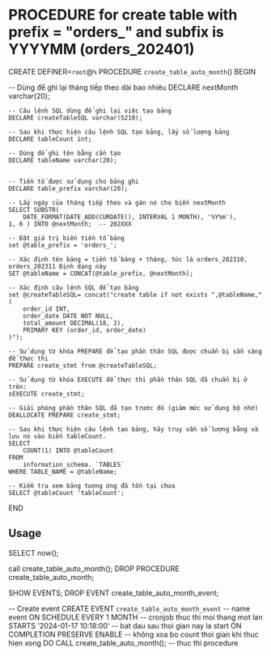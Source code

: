 # PROCEDURE for create table with prefix = "orders_" and subfix is YYYYMM (orders_202401)

CREATE DEFINER=`root`@`%` PROCEDURE `create_table_auto_month`() BEGIN

   -- Dùng để ghi lại tháng tiếp theo dài bao nhiêu 
    DECLARE nextMonth varchar(20);

    -- Câu lệnh SQL dùng để ghi lại việc tạo bảng
    DECLARE createTableSQL varchar(5210);

    -- Sau khi thực hiện câu lệnh SQL tạo bảng, lấy số lượng bảng 
    DECLARE tableCount int;

    -- Dùng để ghi tên bằng cần tạo
    DECLARE tableName varchar(20);


    -- Tiền tố được sử dụng cho bảng ghi
    DECLARE table_prefix varchar(20);

    -- Lấy ngày của tháng tiếp theo và gán nó cho biến nextMonth
    SELECT SUBSTR(
        DATE_FORMAT(DATE_ADD(CURDATE(), INTERVAL 1 MONTH), '%Y%m'),
    1, 6 ) INTO @nextMonth;  -- 202XXX

    -- Đặt giá trị biến tiền tố bảng
    set @table_prefix = 'orders_';
    
    -- Xác định tên bảng = tiền tố bảng + tháng, tức là orders_202310, orders_202311 Định dạng này
    SET @tableName = CONCAT(@table_prefix, @nextMonth);

    -- Xác định câu lệnh SQL để tạo bảng
    set @createTableSQL= concat("create table if not exists ",@tableName,"
    (
        order_id INT,
        order_date DATE NOT NULL,
        total_amount DECIMAL(18, 2), 
        PRIMARY KEY (order_id, order_date)
    )");

    -- Sử dụng từ khóa PREPARE để tạo phần thân SQL được chuẩn bị sẵn sàng để thực thi 
    PREPARE create_stmt from @createTableSQL;

    -- Sử dụng từ khóa EXECUTE để thực thi phần thân SQL đã chuẩn bị ở trên: 
    sEXECUTE create_stmt;

    -- Giải phóng phần thân SQL đã tạo trước đó (giảm mức sử dụng bộ nhớ)
    DEALLOCATE PREPARE create_stmt;

    -- Sau khi thực hiện câu lệnh tạo bảng, hãy truy vấn số lượng bằng và lưu nó vào biến tableCount.
    SELECT
        COUNT(1) INTO @tableCount
    FROM
        information_schema. `TABLES`
    WHERE TABLE_NAME = @tableName;
    
    -- Kiểm tra xem bảng tương ứng đã tồn tại chưa
    SELECT @tableCount 'tableCount';

END

## Usage

SELECT now();

call create_table_auto_month();
DROP PROCEDURE create_table_auto_month;

SHOW EVENTS;
DROP EVENT create_table_auto_month_event;

-- Create event
CREATE EVENT
    `create_table_auto_month_event` -- name event
ON SCHEDULE EVERY
    1 MONTH     -- cronjob thuc thi moi thang mot lan
STARTS
    '2024-01-17 10:18:00' -- bat dau sau thoi gian nay la start
ON COMPLETION
    PRESERVE ENABLE -- không xoa bo count thoi gian khi thuc hien xong
DO
    CALL create_table_auto_month(); -- thuc thi procedure




